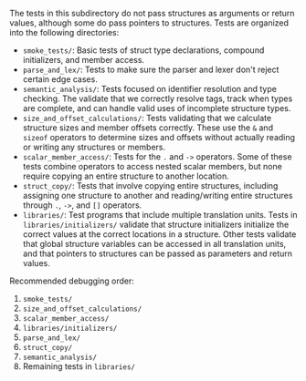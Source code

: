 The tests in this subdirectory do not pass structures as arguments or return values, although some do pass pointers to structures.
Tests are organized into the following directories:
* `smoke_tests/`: Basic tests of struct type declarations, compound initializers, and member access.
* `parse_and_lex/`: Tests to make sure the parser and lexer don't reject certain edge cases.
* `semantic_analysis/`: Tests focused on identifier resolution and type checking. The validate that we correctly resolve tags, track when types are complete, and can handle valid uses of incomplete structure types.
* `size_and_offset_calculations/`: Tests validating that we calculate structure sizes and member offsets correctly. These use the `&` and `sizeof` operators to determine sizes and offsets without actually reading or writing any structures or members.
* `scalar_member_access/`: Tests for the `.` and `->` operators. Some of these tests combine operators to access nested scalar members, but none require copying an entire structure to another location.
* `struct_copy/`: Tests that involve copying entire structures, including assigning one structure to another and reading/writing entire structures through `.`, `->`, and `[]` operators.
* `libraries/`: Test programs that include multiple translation units. Tests in `libraries/initializers/` validate that structure initializers initialize the correct values at the correct locations in a structure. Other tests validate that global structure variables can be accessed in all translation units, and that pointers to structures can be passed as parameters and return values.

Recommended debugging order:
1. `smoke_tests/`
2. `size_and_offset_calculations/`
3. `scalar_member_access/`
4. `libraries/initializers/`
5. `parse_and_lex/`
6. `struct_copy/`
7. `semantic_analysis/`
8. Remaining tests in `libraries/`
